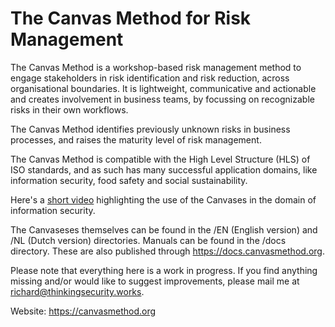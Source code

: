 # The Canvas Method for Risk Management

The Canvas Method is a workshop-based risk management method to engage stakeholders in risk identification and risk reduction, across organisational boundaries. It is lightweight, communicative and actionable and creates involvement in business teams, by focussing on recognizable risks in their own workflows.

The Canvas Method identifies previously unknown risks in business processes, and raises the maturity level of risk management.

The Canvas Method is compatible with the High Level Structure (HLS) of ISO standards, and as such has many successful application domains, like information security, food safety and social sustainability.

Here's a [short video](https://www.youtube.com/watch?v=Gy-yQ2UbSzA) highlighting the use of the Canvases in the domain of information security.

The Canvaseses themselves can be found in the /EN (English version) and /NL (Dutch version) directories.
Manuals can be found in the /docs directory. These are also published through https://docs.canvasmethod.org.

Please note that everything here is a work in progress. If you find anything missing and/or would like to suggest improvements, please mail me at richard@thinkingsecurity.works.

Website: https://canvasmethod.org
